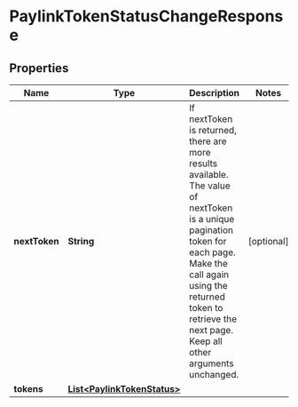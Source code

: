 

# PaylinkTokenStatusChangeResponse


## Properties

Name | Type | Description | Notes
------------ | ------------- | ------------- | -------------
**nextToken** | **String** | If nextToken is returned, there are more results available. The value of nextToken is a unique pagination token for each page. Make the call again using the returned token to retrieve the next page. Keep all other arguments unchanged.  |  [optional]
**tokens** | [**List&lt;PaylinkTokenStatus&gt;**](PaylinkTokenStatus.md) |  | 



